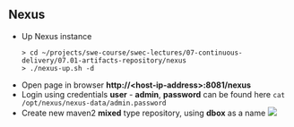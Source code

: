 
## Nexus
* Up Nexus instance
  ```
  > cd ~/projects/swe-course/swec-lectures/07-continuous-delivery/07.01-artifacts-repository/nexus
  > ./nexus-up.sh -d
  ```
* Open page in browser **http://\<host-ip-address\>:8081/nexus**
* Login using credentials **user** - **admin**, **password** can be found here ```cat /opt/nexus/nexus-data/admin.password```
* Create new maven2 **mixed** type repository, using **dbox** as a name
  ![](https://github.com/swe-course/swec-lectures/raw/master/imgs/nexus-01.png)
